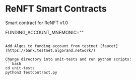 # ReNFT Smart Contracts

Smart contract for ReNFT v1.0

FUNDING_ACCOUNT_MNEMONIC="<enter account mnemonic that canbe used tofund accounts>"
```

Add Algos to funding account from testnet [faucet](https://bank.testnet.algorand.network/)

Change directory into unit-tests and run python scripts:
```bash
cd unit-tests
python3 TestContract.py
```

